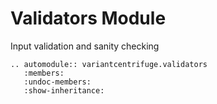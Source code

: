 # Validators Module

Input validation and sanity checking

```{eval-rst}
.. automodule:: variantcentrifuge.validators
   :members:
   :undoc-members:
   :show-inheritance:
```